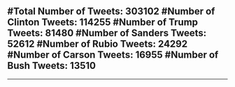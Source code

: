 #Total Number of Tweets: 303102 
#Number of Clinton Tweets: 114255
#Number of Trump Tweets: 81480
#Number of Sanders Tweets: 52612
#Number of Rubio Tweets: 24292
#Number of Carson Tweets: 16955
#Number of Bush Tweets: 13510
---
---
